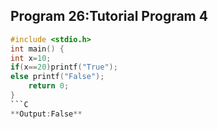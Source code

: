 ## Program 26:Tutorial Program 4
```C
#include <stdio.h>
int main() {
int x=10;
if(x==20)printf("True");
else printf("False");
    return 0;
}
```C
**Output:False**

